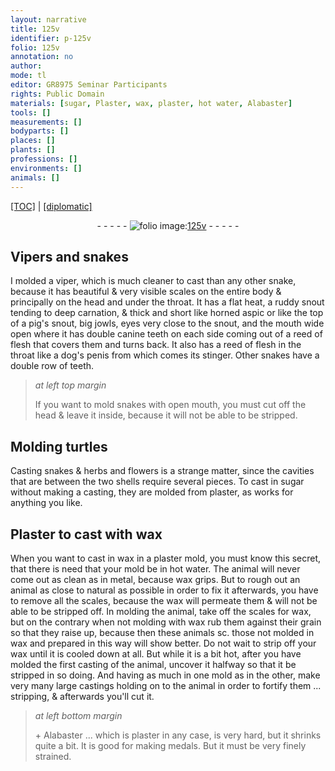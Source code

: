```yaml
---
layout: narrative
title: 125v
identifier: p-125v
folio: 125v
annotation: no
author:
mode: tl
editor: GR8975 Seminar Participants
rights: Public Domain
materials: [sugar, Plaster, wax, plaster, hot water, Alabaster]
tools: []
measurements: []
bodyparts: []
places: []
plants: []
professions: []
environments: []
animals: []
---
```


<p><a href="{{ site.baseurl }}/translation/">[TOC]</a> | <a href="{{ site.baseurl }}/texts/p-125v_tc/" target="_blank">[diplomatic]</a></p><div class="folio" align="center">- - - - - <a href="http://gallica.bnf.fr/ark:/12148/btv1b10500001g/f256.item.r=.zoom" target="_blank"><img src="https://cu-mkp.github.io/2017-workshop-edition/assets/photo-icon.png" alt="folio image: " style="display:inline-block; margin-bottom:-3px;"/>125v</a> - - - - - </div>  
  

## Vipers and snakes

 
 I molded a viper, which is much cleaner to cast than any other snake, because it has beautiful & very visible scales on the entire body & principally on the head and under the throat. It has a flat heat, a ruddy snout tending to deep carnation, & thick and short like horned aspic or like the top of a pig's snout, big jowls, eyes very close to the snout, and the mouth wide open where it has double canine teeth on each side coming out of a reed of flesh that covers them and turns back. It also has a reed of flesh in the throat like a dog's penis from which comes its stinger. Other snakes have a double row of teeth.
 
> *at left top margin*
> 
> 
>   If you want to mold snakes with open mouth, you must cut off the head & leave it inside, because it will not be able to be stripped.
 
 
  

## Molding turtles

 
 Casting snakes & herbs and flowers is a strange matter, since the cavities that are between the two shells require several pieces. To cast in <span class="m">sugar</span> without making a casting, they are molded from plaster, as works for anything you like.
 
 
  

## <span class="m">Plaster</span> to cast with <span class="m">wax</span>

 
 When you want to cast in <span class="m">wax</span> in a <span class="m">plaster</span> mold, you must know this secret, that there is need that your mold be in <span class="m">hot water</span>. The animal will never come out as clean as in metal, because <span class="m">wax</span> grips. But to rough out an animal as close to natural as possible in order to fix it afterwards, you have to remove all the scales, because the <span class="m">wax</span> will permeate them & will not be able to be stripped off. In molding the animal, take off the scales for <span class="m">wax</span>, but on the contrary <span class="x">when not molding with wax</span> rub them against their grain so that they raise up, because then these animals <span class="x">sc. those not molded in wax and prepared in this way</span> will show better. Do not wait to strip off your wax until it is cooled down at all. But while it is a bit hot, after you have molded the first casting of the animal, uncover it halfway so that it be stripped in so doing. And having as much in one mold as in the other, make very many large castings holding on to the animal in order to fortify them <span class="x">...</span> stripping, & afterwards you'll cut it.
 
> *at left bottom margin*
> 
> 
>   \+ <span class="m">Alabaster</span> <span class="x">...</span> which is <span class="m">plaster</span> in any case, is very hard, but it shrinks quite a bit. It is good for making medals. But it must be very finely strained.
 
